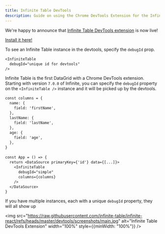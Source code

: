 ```yaml
---
title: Infinite Table DevTools
description: Guide on using the Chrome DevTools Extension for the Infinite Table React DataGrid
---
```


We're happy to announce that [Infinite Table DevTools extension](https://chromewebstore.google.com/detail/infinite-table-devtools-e/jpipjljbfffijmgiecljadbogfegejfa) is now live!

[Install it here!](https://chromewebstore.google.com/detail/infinite-table-devtools-e/jpipjljbfffijmgiecljadbogfegejfa)


<Note>

To see an Infinite Table instance in the devtools, specify the `debugId` prop.


```tsx {2}
<InfiniteTable
  debugId="unique id for devtools"
/>
```

</Note>

Infinite Table is the first DataGrid with a Chrome DevTools extension. Starting with version `7.0.0` of Infinite, you can specify the `debugId` property on the `<InfiniteTable />` instance and it will be picked up by the devtools.


```tsx {16}
const columns = {
  name: {
    field: 'firstName',
  },
  lastName: {
    field: 'lastName',
  },
  age: {
    field: 'age',
  },
}

const App = () => {
  return <DataSource primaryKey={'id'} data={[...]}>
    <InfiniteTable
      debugId="simple"
      columns={columns}
    />
  </DataSource>
}
```

<Note>

If you have multiple instances, each with a unique `debugId` property, they will all show up
</Note>

<img src="https://raw.githubusercontent.com/infinite-table/infinite-react/refs/heads/master/devtools/screenshots/main.jpg" alt="Infinite Table DevTools Extension" width="100%" style={{minWidth: "100%"}} />
